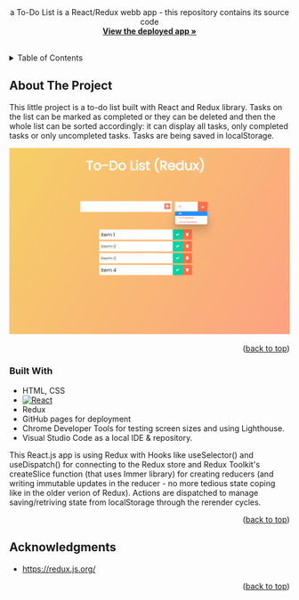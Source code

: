 
<a name="readme-top"></a>




<!-- PROJECT LOGO -->
<br />
<div align="center">


  <p>
    a To-Do List is a React/Redux webb app - this repository contains its source code
    <br />
    <a href="https://spatulatom.github.io/todo-reactjs-redux/"><strong>View the deployed app »</strong></a>
    <br />
    <br />
   
  </p>
</div>



<!-- TABLE OF CONTENTS -->
<details>
  <summary>Table of Contents</summary>
  <ol>
    <li><a href="#about-the-project">About The Project</a></li>
    <li><a href="#built-with">Built With</a></li>
    <li><a href="#acknowledgments">Acknowledgments</a></li>
  </ol>
</details>



<!-- ABOUT THE PROJECT -->
## About The Project

This little project is a to-do list built with React and Redux library. Tasks on the list can be marked as completed or they can be deleted and then the whole list can be sorted accordingly: it can display all tasks, only completed tasks or only uncompleted tasks. Tasks are being saved in localStorage.

![Product Name Screen Shot](imgs/td1.png)


<p align="right">(<a href="#readme-top">back to top</a>)</p>



### Built With

* HTML, CSS
* [![React][React.js]][React-url]
* Redux
* GitHub pages for deployment
* Chrome Developer Tools for testing screen sizes and using Lighthouse.
* Visual Studio Code as a local IDE & repository.

This React.js app is using Redux with Hooks like useSelector() and useDispatch() for connecting to the Redux store and
Redux Toolkit's createSlice function (that uses Immer library) for creating reducers (and writing immutable updates in the reducer - no more tedious state coping like in the older verion of Redux). Actions are dispatched to manage saving/retriving state from localStorage through the rerender cycles.

<p align="right">(<a href="#readme-top">back to top</a>)</p>

## Acknowledgments

*  https://redux.js.org/



<p align="right">(<a href="#readme-top">back to top</a>)</p>


<!-- MARKDOWN LINKS & IMAGES -->

[linkedin-shield]: https://img.shields.io/badge/-LinkedIn-black.svg?style=for-the-badge&logo=linkedin&colorB=555
[linkedin-url]: https://www.linkedin.com/in/tomasz-s-069249244/
[product-screenshot]: images/screenshot.png
[Next.js]: https://img.shields.io/badge/next.js-000000?style=for-the-badge&logo=nextdotjs&logoColor=white
[Next-url]: https://nextjs.org/
[React.js]: https://img.shields.io/badge/React-20232A?style=for-the-badge&logo=react&logoColor=61DAFB
[React-url]: https://reactjs.org/
[Vue.js]: https://img.shields.io/badge/Vue.js-35495E?style=for-the-badge&logo=vuedotjs&logoColor=4FC08D
[Vue-url]: https://vuejs.org/
[Angular.io]: https://img.shields.io/badge/Angular-DD0031?style=for-the-badge&logo=angular&logoColor=white
[Angular-url]: https://angular.io/
[Svelte.dev]: https://img.shields.io/badge/Svelte-4A4A55?style=for-the-badge&logo=svelte&logoColor=FF3E00
[Svelte-url]: https://svelte.dev/
[Laravel.com]: https://img.shields.io/badge/Laravel-FF2D20?style=for-the-badge&logo=laravel&logoColor=white
[Laravel-url]: https://laravel.com
[Bootstrap.com]: https://img.shields.io/badge/Bootstrap-563D7C?style=for-the-badge&logo=bootstrap&logoColor=white
[Bootstrap-url]: https://getbootstrap.com
[JQuery.com]: https://img.shields.io/badge/jQuery-0769AD?style=for-the-badge&logo=jquery&logoColor=white
[JQuery-url]: https://jquery.com 
